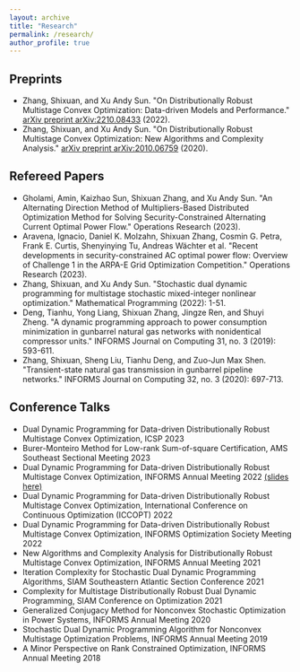 ```yaml
---
layout: archive
title: "Research"
permalink: /research/
author_profile: true
---
```


## Preprints

* Zhang, Shixuan, and Xu Andy Sun. "On Distributionally Robust Multistage Convex Optimization: Data-driven Models and Performance." [arXiv preprint arXiv:2210.08433](https://arxiv.org/abs/2210.08433) (2022).
* Zhang, Shixuan, and Xu Andy Sun. "On Distributionally Robust Multistage Convex Optimization: New Algorithms and Complexity Analysis." [arXiv preprint arXiv:2010.06759](https://arxiv.org/abs/2010.06759) (2020).

## Refereed Papers

* Gholami, Amin, Kaizhao Sun, Shixuan Zhang, and Xu Andy Sun. "An Alternating Direction Method of Multipliers-Based Distributed Optimization Method for Solving Security-Constrained Alternating Current Optimal Power Flow." Operations Research (2023).
* Aravena, Ignacio, Daniel K. Molzahn, Shixuan Zhang, Cosmin G. Petra, Frank E. Curtis, Shenyinying Tu, Andreas Wächter et al. "Recent developments in security-constrained AC optimal power flow: Overview of Challenge 1 in the ARPA-E Grid Optimization Competition." Operations Research (2023).
* Zhang, Shixuan, and Xu Andy Sun. "Stochastic dual dynamic programming for multistage stochastic mixed-integer nonlinear optimization." Mathematical Programming (2022): 1-51.
* Deng, Tianhu, Yong Liang, Shixuan Zhang, Jingze Ren, and Shuyi Zheng. "A dynamic programming approach to power consumption minimization in gunbarrel natural gas networks with nonidentical compressor units." INFORMS Journal on Computing 31, no. 3 (2019): 593-611.
* Zhang, Shixuan, Sheng Liu, Tianhu Deng, and Zuo-Jun Max Shen. "Transient-state natural gas transmission in gunbarrel pipeline networks." INFORMS Journal on Computing 32, no. 3 (2020): 697-713.

## Conference Talks
* Dual Dynamic Programming for Data-driven Distributionally Robust Multistage Convex Optimization, ICSP 2023
* Burer-Monteiro Method for Low-rank Sum-of-square Certification, AMS Southeast Sectional Meeting 2023
* Dual Dynamic Programming for Data-driven Distributionally Robust Multistage Convex Optimization, INFORMS Annual Meeting 2022 [(slides here)](https://shixuan-zhang.github.io/files/Research/INFORMS2022_shixuan.pdf)
* Dual Dynamic Programming for Data-driven Distributionally Robust Multistage Convex Optimization, International Conference on Continuous Optimization (ICCOPT) 2022
* Dual Dynamic Programming for Data-driven Distributionally Robust Multistage Convex Optimization, INFORMS Optimization Society Meeting 2022
* New Algorithms and Complexity Analysis for Distributionally Robust Multistage Convex Optimization, INFORMS Annual Meeting 2021
* Iteration Complexity for Stochastic Dual Dynamic Programming Algorithms, SIAM Southeastern Atlantic Section Conference 2021
* Complexity for Multistage Distributionally Robust Dual Dynamic Programming, SIAM Conference on Optimization 2021
* Generalized Conjugacy Method for Nonconvex Stochastic Optimization in Power Systems, INFORMS Annual Meeting 2020
* Stochastic Dual Dynamic Programming Algorithm for Nonconvex Multistage Optimization Problems, INFORMS Annual Meeting 2019
* A Minor Perspective on Rank Constrained Optimization, INFORMS Annual Meeting 2018

